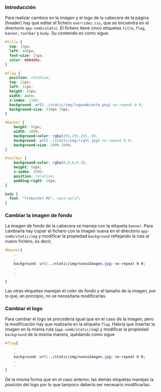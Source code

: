 ### Introducción

Para realizar cambios en la imágen y el logo de la cabecera de la página (header) hay que editar el fichero `overrides.css`, que se encuentra en el directorio `app-snmb/static`. El fichero tiene cinco etiquetas `title`, `flag`, `banner`, `toolbar` y `body`. Su contenido es como sigue:

```css
#title {
  top: 15px;
  left: 400px;
  font-size: 25px;
  color: #084d0e;
}

#flag {
  position: relative;
  top: 12px;
  left: 12px;
  height: 69px;
  width: auto;
  z-index: 1100;
  background: url(../static/img/logoambiente.png) no-repeat 0 0;
  background-size: 330px 70px;
}

#banner {
    height: 92px;
    width: 100%;
    background-color: rgba(255,255,255,.9);
    background: url(../static/img/right.jpg) no-repeat 0 0;
    background-size: 100% 100%;
}

#toolbar {  
    background-color: rgba(0,0,0,0.3);
    height: 50px;
    z-index: 2000;
    position: relative;
    padding-right: 10px;
}

body {
  font: "Trebuchet MS", sans-serif;
}
```

### Cambiar la imagen de fondo

La imagen de fondo de la cabecera se maneja con la etiqueta `banner`. Para cambiarla hay copiar el fichero con la imagen nueva en el directorio `app-snmb/static/img` y modificar la 
propiedad `background` reflejando la ruta al nuevo fichero, es decir,

```css
#banner{
    .
    .
    background: url(../static/img/nuevaImagen.jpg) no-repeat 0 0;
    .
    .

}
```

Las otras etiquetas manejan el color de fondo y el tamaño de la imagen, por lo que, en principio, no se necesitaría modificarlas.

### Cambiar el logo

Para cambiar el logo se procedería igual que en el caso de la imagen, pero la modificación hay que realizarla en la etiqueta `flag`. Habría que insertar la imagen en la misma ruta (`app-snmb/static/img`) y modificar la propiedad `background` de la misma manera, quedando como sigue

```css
#flag{
    .
    .
    background: url(../static/img/nuevaImagen.jpg) no-repeat 0 0;
    .
    .
}
```

De la misma forma que en el caso anterior, las demás etiquetas manejan la posición del logo por lo que tampoco debería ser necesario modificarlas.
